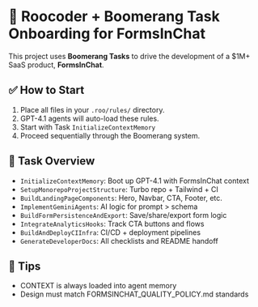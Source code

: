 # 🧠 Roocoder + Boomerang Task Onboarding for FormsInChat

This project uses **Boomerang Tasks** to drive the development of a $1M+ SaaS product, **FormsInChat**.

## ✅ How to Start

1. Place all files in your `.roo/rules/` directory.
2. GPT-4.1 agents will auto-load these rules.
3. Start with Task `InitializeContextMemory`
4. Proceed sequentially through the Boomerang system.

## 🔁 Task Overview

- `InitializeContextMemory`: Boot up GPT-4.1 with FormsInChat context
- `SetupMonorepoProjectStructure`: Turbo repo + Tailwind + CI
- `BuildLandingPageComponents`: Hero, Navbar, CTA, Footer, etc.
- `ImplementGeminiAgents`: AI logic for prompt > schema
- `BuildFormPersistenceAndExport`: Save/share/export form logic
- `IntegrateAnalyticsHooks`: Track CTA buttons and flows
- `BuildAndDeployCIInfra`: CI/CD + deployment pipelines
- `GenerateDeveloperDocs`: All checklists and README handoff

## 📌 Tips
- CONTEXT is always loaded into agent memory
- Design must match FORMSINCHAT_QUALITY_POLICY.md standards